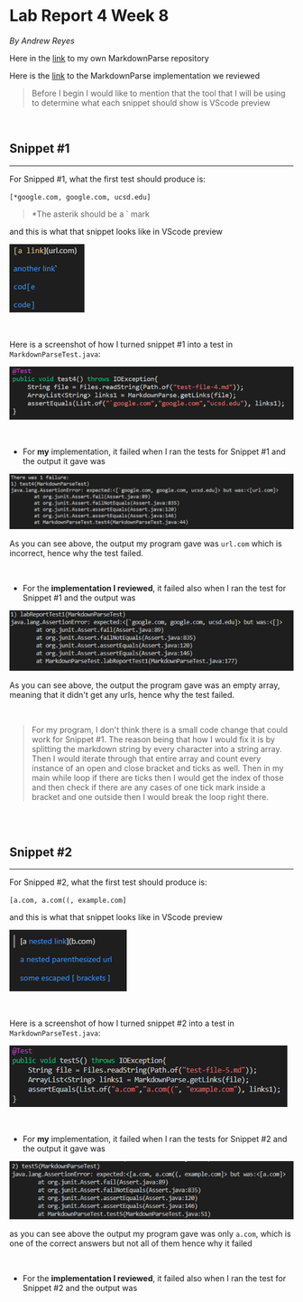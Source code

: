 # Lab Report 4 Week 8
*By Andrew Reyes*

Here in the [link](https://github.com/KingAndrew3000/markdown-parser) to my own MarkdownParse repository

Here is the [link](https://github.com/kcyy127/markdown-parser) to the MarkdownParse implementation we reviewed

>Before I begin I would like to mention that the tool that I will be using to determine what each snippet should show is 
VScode preview

<br/>


## Snippet #1
___


For Snipped #1, what the first test should produce is:

`[*google.com, google.com, ucsd.edu]`

>*The asterik should be a ` mark

and this is what that snippet looks like in VScode preview

![image](labreport4_1.png)

<br/>

Here is a screenshot of how I turned snippet #1 into a test in `MarkdownParseTest.java`:

![image](labreport4_2.png)

<br/>

* For **my** implementation, it failed when I ran the tests for Snippet #1 and the output it gave was

![image](labreport4_3.png)

As you can see above, the output my program gave was `url.com` which is incorrect, hence why the test failed.

<br/>

* For the **implementation I reviewed**, it failed also when I ran the test for Snippet #1 and the output was 

![image](labreport4_4.png)

As you can see above, the output the program gave was an empty array, meaning that it didn't get any urls, hence why the test failed.

<br/>

> For my program, I don't think there is a small code change that could work for Snippet #1. The reason being that how I 
would fix it is by splitting the markdown string by every character into a string array. Then I would iterate through that entire array and count every instance of an open and close bracket and ticks as well. Then in my main while loop if 
there are ticks then I would get the index of those and then check if there are any cases of one tick mark inside a bracket and one outside then I would break the loop right there.

\
<br/>

## Snippet #2
___

For Snipped #2, what the first test should produce is:

`[a.com, a.com((, example.com]`

and this is what that snippet looks like in VScode preview

![image](labreport4_5.png)

<br/>

Here is a screenshot of how I turned snippet #2 into a test in `MarkdownParseTest.java`:

![image](labreport4_7.png)

<br/>

* For **my** implementation, it failed when I ran the tests for Snippet #2 and the output it gave was

![image](labreport4_6.png)

as you can see above the output my program gave was only `a.com`, which is one of the correct answers but not all of them 
hence why it failed

<br/>

* For the **implementation I reviewed**, it failed also when I ran the test for Snippet #2 and the output was 

